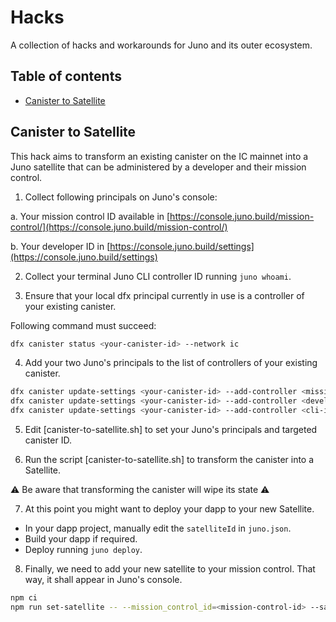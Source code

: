 # Hacks

A collection of hacks and workarounds for Juno and its outer ecosystem.

## Table of contents

- [Canister to Satellite](#canister-to-satellite)

## Canister to Satellite

This hack aims to transform an existing canister on the IC mainnet into a Juno satellite that can be administered by a developer and their mission control.

1. Collect following principals on Juno's console:

a. Your mission control ID available in [https://console.juno.build/mission-control/](https://console.juno.build/mission-control/)

b. Your developer ID in [https://console.juno.build/settings](https://console.juno.build/settings)

2. Collect your terminal Juno CLI controller ID running `juno whoami`.

3. Ensure that your local dfx principal currently in use is a controller of your existing canister.

Following command must succeed:

```bash
dfx canister status <your-canister-id> --network ic
```

4. Add your two Juno's principals to the list of controllers of your existing canister.

```bash
dfx canister update-settings <your-canister-id> --add-controller <mission-control-id> --network ic
dfx canister update-settings <your-canister-id> --add-controller <developer-id> --network ic
dfx canister update-settings <your-canister-id> --add-controller <cli-id> --network ic
```

5. Edit [canister-to-satellite.sh] to set your Juno's principals and targeted canister ID.

6. Run the script [canister-to-satellite.sh] to transform the canister into a Satellite.

⚠️ Be aware that transforming the canister will wipe its state ⚠️

7. At this point you might want to deploy your dapp to your new Satellite.

- In your dapp project, manually edit the `satelliteId` in `juno.json`.
- Build your dapp if required.
- Deploy running `juno deploy`.

8. Finally, we need to add your new satellite to your mission control. That way, it shall appear in Juno's console.

```bash
npm ci
npm run set-satellite -- --mission_control_id=<mission-control-id> --satellite_id=<your-canister-id> --name=<a-name-for-your-satellite>
```
